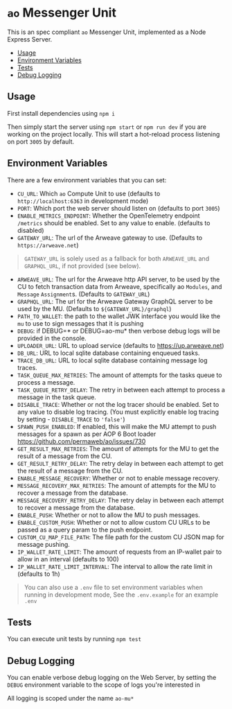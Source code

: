 # `ao` Messenger Unit

This is an spec compliant `ao` Messenger Unit, implemented as a Node Express
Server.

<!-- toc -->

- [Usage](#usage)
- [Environment Variables](#environment-variables)
- [Tests](#tests)
- [Debug Logging](#debug-logging)

<!-- tocstop -->

## Usage

First install dependencies using `npm i`

Then simply start the server using `npm start` or `npm run dev` if you are
working on the project locally. This will start a hot-reload process listening
on port `3005` by default.

## Environment Variables

There are a few environment variables that you can set:

- `CU_URL`: Which `ao` Compute Unit to use (defaults to
  `http://localhost:6363` in development mode)
- `PORT`: Which port the web server should listen on (defaults to port `3005`)
- `ENABLE_METRICS_ENDPOINT`: Whether the OpenTelemetry endpoint `/metrics` should be enabled. Set to any value to enable. (defaults to disabled)
- `GATEWAY_URL`: The url of the Arweave gateway to use. (Defaults to
  `https://arweave.net`)

> `GATEWAY_URL` is solely used as a fallback for both `ARWEAVE_URL` and
> `GRAPHQL_URL`, if not provided (see below).

- `ARWEAVE_URL`: The url for the Arweave http API server, to be used by the CU
  to fetch transaction data from Arweave, specifically ao `Modules`, and
  `Message` `Assignment`s. (Defaults to `GATEWAY_URL`)
- `GRAPHQL_URL`: The url for the Arweave Gateway GraphQL server to be used by the MU. (Defaults to `${GATEWAY_URL}/graphql`)
- `PATH_TO_WALLET`: the path to the wallet JWK interface you would like the `mu`
  to use to sign messages that it is pushing
- `DEBUG`: if DEBUG=* or DEBUG=ao-mu* then verbose debug logs will be provided in the console.
- `UPLOADER_URL`: URL to upload service (defaults to https://up.arweave.net)
- `DB_URL`: URL to local sqlite database containing enqueued tasks.
- `TRACE_DB_URL`: URL to local sqlite database containing message log traces.
- `TASK_QUEUE_MAX_RETRIES`: The amount of attempts for the tasks queue to process a message.
- `TASK_QUEUE_RETRY_DELAY`: The retry in between each attempt to process a message in the task queue.
- `DISABLE_TRACE`: Whether or not the log tracer should be enabled. Set to any value to disable log tracing. (You must explicitly enable log tracing by setting - `DISABLE_TRACE` to `'false'`)
- `SPAWN_PUSH_ENABLED`: If enabled, this will make the MU attempt to push messages for a spawn as per AOP 6 Boot loader https://github.com/permaweb/ao/issues/730 
- `GET_RESULT_MAX_RETRIES`: The amount of attempts for the MU to get the result of a message from the CU.
- `GET_RESULT_RETRY_DELAY`: The retry delay in between each attempt to get the result of a message from the CU.
- `ENABLE_MESSAGE_RECOVERY`: Whether or not to enable message recovery.
- `MESSAGE_RECOVERY_MAX_RETRIES`: The amount of attempts for the MU to recover a message from the database.
- `MESSAGE_RECOVERY_RETRY_DELAY`: The retry delay in between each attempt to recover a message from the database.
- `ENABLE_PUSH`: Whether or not to allow the MU to push messages.
- `ENABLE_CUSTOM_PUSH`: Whether or not to allow custom CU URLs to be passed as a query param to the push endpoint.
- `CUSTOM_CU_MAP_FILE_PATH`: The file path for the custom CU JSON map for message pushing.
- `IP_WALLET_RATE_LIMIT`: The amount of requests from an IP-wallet pair to allow in an interval (defaults to 100)
- `IP_WALLET_RATE_LIMIT_INTERVAL`: The interval to allow the rate limit in (defaults to 1h)




> You can also use a `.env` file to set environment variables when running in
> development mode, See the `.env.example` for an example `.env`

## Tests

You can execute unit tests by running `npm test`

## Debug Logging

You can enable verbose debug logging on the Web Server, by setting the `DEBUG`
environment variable to the scope of logs you're interested in

All logging is scoped under the name `ao-mu*`
